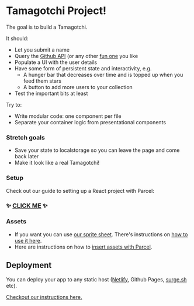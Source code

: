 # Tamagotchi Project!

The goal is to build a Tamagotchi.

It should:

* Let you submit a name
* Query the [Github API](https://developer.github.com/v3/) (or any other [fun one](https://www.potterapi.com/) you like
* Populate a UI with the user details
* Have some form of persistent state and interactivity, e.g.
  * A hunger bar that decreases over time and is topped up when you feed them stars
  * A button to add more users to your collection
* Test the important bits at least

Try to:

* Write modular code: one component per file
* Separate your container logic from presentational components

### Stretch goals

- Save your state to localstorage so you can leave the page and come back later
- Make it look like a real Tamagotchi!

### Setup
Check out our guide to setting up a React project with Parcel:
### :sparkles: [CLICK ME](./docs/parcel-setup.md) :sparkles:

### Assets
- If you want you can use [our sprite sheet](./tamagotchi.png). There's instructions on [how to use it here](https://gamedevelopment.tutsplus.com/tutorials/an-introduction-to-spritesheet-animation--gamedev-13099).
- Here are instructions on how to [insert assets with Parcel](https://parceljs.org/assets.html).


## Deployment

You can deploy your app to any static host ([Netlify](https://netlify.com), Github Pages, [surge.sh](https://surge.sh) etc).

[Checkout our instructions here.](./deploying.md)

